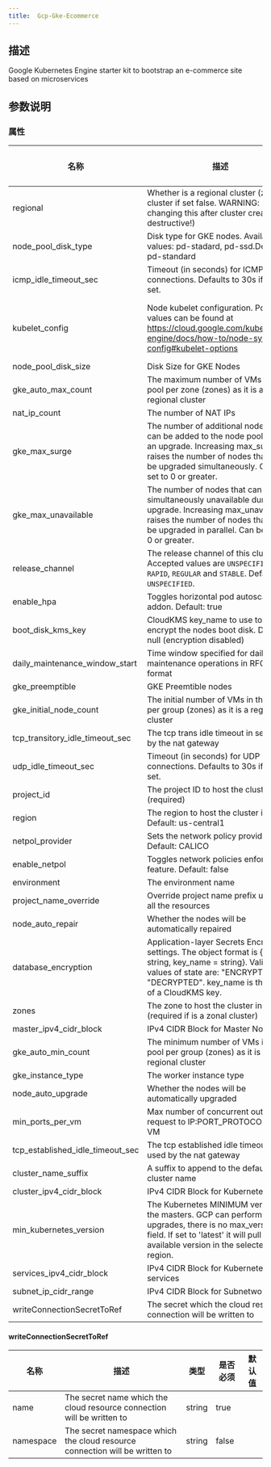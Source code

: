 ```yaml
---
title:  Gcp-Gke-Ecommerce
---
```


## 描述

Google Kubernetes Engine starter kit to bootstrap an e-commerce site based on microservices

## 参数说明


### 属性

 名称 | 描述 | 类型 | 是否必须 | 默认值 
 ------------ | ------------- | ------------- | ------------- | ------------- 
 regional | Whether is a regional cluster (zonal cluster if set false. WARNING: changing this after cluster creation is destructive!) | bool | false |  
 node_pool_disk_type | Disk type for GKE nodes. Available values: pd-stadard, pd-ssd.Default: pd-standard | string | false |  
 icmp_idle_timeout_sec | Timeout (in seconds) for ICMP connections. Defaults to 30s if not set. | string | false |  
 kubelet_config | Node kubelet configuration. Possible values can be found at https://cloud.google.com/kubernetes-engine/docs/how-to/node-system-config#kubelet-options | object({\n    cpu_manager_policy   = string,\n    cpu_cfs_quota        = bool,\n    cpu_cfs_quota_period = string\n  }) | false |  
 node_pool_disk_size | Disk Size for GKE Nodes | number | false |  
 gke_auto_max_count | The maximum number of VMs in the pool per zone (zones) as it is a regional cluster | number | false |  
 nat_ip_count | The number of NAT IPs | number | false |  
 gke_max_surge | The number of additional nodes that can be added to the node pool during an upgrade. Increasing max_surge raises the number of nodes that can be upgraded simultaneously. Can be set to 0 or greater. | string | false |  
 gke_max_unavailable | The number of nodes that can be simultaneously unavailable during an upgrade. Increasing max_unavailable raises the number of nodes that can be upgraded in parallel. Can be set to 0 or greater. | string | false |  
 release_channel | The release channel of this cluster. Accepted values are `UNSPECIFIED`, `RAPID`, `REGULAR` and `STABLE`. Defaults to `UNSPECIFIED`. | string | false |  
 enable_hpa | Toggles horizontal pod autoscaling addon. Default: true | bool | false |  
 boot_disk_kms_key | CloudKMS key_name to use to encrypt the nodes boot disk. Default: null (encryption disabled) | string | false |  
 daily_maintenance_window_start | Time window specified for daily maintenance operations in RFC3339 format | string | false |  
 gke_preemptible | GKE Preemtible nodes | bool | false |  
 gke_initial_node_count | The initial number of VMs in the pool per group (zones) as it is a regional cluster | number | false |  
 tcp_transitory_idle_timeout_sec | The tcp trans idle timeout in sec used by the nat gateway | string | false |  
 udp_idle_timeout_sec | Timeout (in seconds) for UDP connections. Defaults to 30s if not set. | string | false |  
 project_id | The project ID to host the cluster in (required) | string | true |  
 region | The region to host the cluster in. Default: us-central1 | string | false |  
 netpol_provider | Sets the network policy provider. Default: CALICO | string | false |  
 enable_netpol | Toggles network policies enforcement feature. Default: false | bool | false |  
 environment | The environment name | string | false |  
 project_name_override | Override project name prefix used in all the resources | string | false |  
 node_auto_repair | Whether the nodes will be automatically repaired | bool | false |  
 database_encryption | Application-layer Secrets Encryption settings. The object format is {state = string, key_name = string}. Valid values of state are: "ENCRYPTED"; "DECRYPTED". key_name is the name of a CloudKMS key. | object({ state = string, key_name = string }) | false |  
 zones | The zone to host the cluster in (required if is a zonal cluster) | list(string) | false |  
 master_ipv4_cidr_block | IPv4 CIDR Block for Master Nodes | string | false |  
 gke_auto_min_count | The minimum number of VMs in the pool per group (zones) as it is a regional cluster | number | false |  
 gke_instance_type | The worker instance type | string | false |  
 node_auto_upgrade | Whether the nodes will be automatically upgraded | bool | false |  
 min_ports_per_vm | Max number of concurrent outgoing request to IP:PORT_PROTOCOL per VM | string | false |  
 tcp_established_idle_timeout_sec | The tcp established idle timeout in sec used by the nat gateway | string | false |  
 cluster_name_suffix | A suffix to append to the default cluster name | string | false |  
 cluster_ipv4_cidr_block | IPv4 CIDR Block for Kubernetes Pods | string | false |  
 min_kubernetes_version | The Kubernetes MINIMUM version of the masters. GCP can perform upgrades, there is no max_version field. If set to 'latest' it will pull latest available version in the selected region. | string | false |  
 services_ipv4_cidr_block | IPv4 CIDR Block for Kubernetes services | string | false |  
 subnet_ip_cidr_range | IPv4 CIDR Block for Subnetwork | string | false |  
 writeConnectionSecretToRef | The secret which the cloud resource connection will be written to | [writeConnectionSecretToRef](#writeConnectionSecretToRef) | false |  


#### writeConnectionSecretToRef

 名称 | 描述 | 类型 | 是否必须 | 默认值 
 ------------ | ------------- | ------------- | ------------- | ------------- 
 name | The secret name which the cloud resource connection will be written to | string | true |  
 namespace | The secret namespace which the cloud resource connection will be written to | string | false |  
